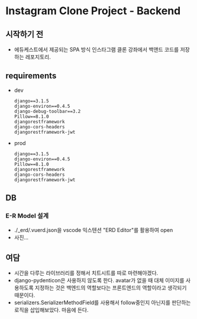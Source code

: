 # Instagram Clone Project - Backend

## 시작하기 전

- 에듀케스트에서 제공되는 SPA 방식 인스타그램 클론 강좌에서 백앤드 코드를 저장하는 레포지토리.

## requirements

- dev

    ```requirements
    django==3.1.5
    django-environ==0.4.5
    django-debug-toolbar==3.2
    Pillow==8.1.0
    djangorestframework
    django-cors-headers
    djangorestframework-jwt
    ```

- prod

    ```requirements
    django==3.1.5
    django-environ==0.4.5
    Pillow==8.1.0
    djangorestframework
    django-cors-headers
    djangorestframework-jwt
    ```

## DB

### E-R Model 설계

- ./_erd/.vuerd.json을 vscode 익스텐션 "ERD Editor"를 활용하여 open
- 사진...

## 여담

- 시간을 다루는 라이브러리를 정해서 치트시트를 따로 마련해야겠다.
- django-pydenticon은 사용하지 않도록 한다. avatar가 없을 때 대체 이미지를 사용하도록 지정하는 것은 백엔드의 역할보다는 프론트엔드의 역할이라고 생각되기 때문이다.
- serializers.SerializerMethodField를 사용해서 follow중인지 아닌지를 판단하는 로직을 삽입해보았다. 마음에 든다.